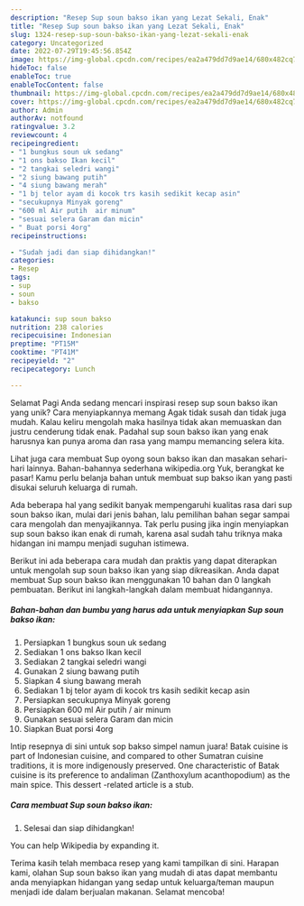 ```yaml
---
description: "Resep Sup soun bakso ikan yang Lezat Sekali, Enak"
title: "Resep Sup soun bakso ikan yang Lezat Sekali, Enak"
slug: 1324-resep-sup-soun-bakso-ikan-yang-lezat-sekali-enak
category: Uncategorized
date: 2022-07-29T19:45:56.854Z
image: https://img-global.cpcdn.com/recipes/ea2a479dd7d9ae14/680x482cq70/sup-soun-bakso-ikan-foto-resep-utama.jpg
hideToc: false
enableToc: true
enableTocContent: false
thumbnail: https://img-global.cpcdn.com/recipes/ea2a479dd7d9ae14/680x482cq70/sup-soun-bakso-ikan-foto-resep-utama.jpg
cover: https://img-global.cpcdn.com/recipes/ea2a479dd7d9ae14/680x482cq70/sup-soun-bakso-ikan-foto-resep-utama.jpg
author: Admin
authorAv: notfound
ratingvalue: 3.2
reviewcount: 4
recipeingredient:
- "1 bungkus soun uk sedang"
- "1 ons bakso Ikan kecil"
- "2 tangkai seledri wangi"
- "2 siung bawang putih"
- "4 siung bawang merah"
- "1 bj telor ayam di kocok trs kasih sedikit kecap asin"
- "secukupnya Minyak goreng"
- "600 ml Air putih  air minum"
- "sesuai selera Garam dan micin"
- " Buat porsi 4org"
recipeinstructions:

- "Sudah jadi dan siap dihidangkan!"
categories:
- Resep
tags:
- sup
- soun
- bakso

katakunci: sup soun bakso 
nutrition: 238 calories
recipecuisine: Indonesian
preptime: "PT15M"
cooktime: "PT41M"
recipeyield: "2"
recipecategory: Lunch

---
```



Selamat Pagi Anda sedang mencari inspirasi resep sup soun bakso ikan yang unik? Cara menyiapkannya memang Agak tidak susah dan tidak juga mudah. Kalau keliru mengolah maka hasilnya tidak akan memuaskan dan justru cenderung tidak enak. Padahal sup soun bakso ikan yang enak harusnya kan punya aroma dan rasa yang mampu memancing selera kita.


Lihat juga cara membuat Sup oyong soun bakso ikan dan masakan sehari-hari lainnya. Bahan-bahannya sederhana wikipedia.org Yuk, berangkat ke pasar! Kamu perlu belanja bahan untuk membuat sup bakso ikan yang pasti disukai seluruh keluarga di rumah.

Ada beberapa hal yang sedikit banyak mempengaruhi kualitas rasa dari sup soun bakso ikan, mulai dari jenis bahan, lalu pemilihan bahan segar sampai cara mengolah dan menyajikannya. Tak perlu pusing jika ingin menyiapkan sup soun bakso ikan enak di rumah, karena asal sudah tahu triknya maka hidangan ini mampu menjadi suguhan istimewa.


Berikut ini ada beberapa cara mudah dan praktis yang dapat diterapkan untuk mengolah sup soun bakso ikan yang siap dikreasikan. Anda dapat membuat Sup soun bakso ikan menggunakan 10 bahan dan 0 langkah pembuatan. Berikut ini langkah-langkah dalam membuat hidangannya.

<!--inarticleads1-->

##### Bahan-bahan dan bumbu yang harus ada untuk menyiapkan Sup soun bakso ikan:

1. Persiapkan 1 bungkus soun uk sedang
1. Sediakan 1 ons bakso Ikan kecil
1. Sediakan 2 tangkai seledri wangi
1. Gunakan 2 siung bawang putih
1. Siapkan 4 siung bawang merah
1. Sediakan 1 bj telor ayam di kocok trs kasih sedikit kecap asin
1. Persiapkan secukupnya Minyak goreng
1. Persiapkan 600 ml Air putih / air minum
1. Gunakan sesuai selera Garam dan micin
1. Siapkan  Buat porsi 4org


Intip resepnya di sini untuk sop bakso simpel namun juara! Batak cuisine is part of Indonesian cuisine, and compared to other Sumatran cuisine traditions, it is more indigenously preserved. One characteristic of Batak cuisine is its preference to andaliman (Zanthoxylum acanthopodium) as the main spice. This dessert -related article is a stub. 

<!--inarticleads2-->

##### Cara membuat Sup soun bakso ikan:


1. Selesai dan siap dihidangkan!

You can help Wikipedia by expanding it. 

Terima kasih telah membaca resep yang kami tampilkan di sini. Harapan kami, olahan Sup soun bakso ikan yang mudah di atas dapat membantu anda menyiapkan hidangan yang sedap untuk keluarga/teman maupun menjadi ide dalam berjualan makanan. Selamat mencoba!
